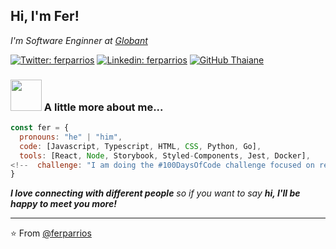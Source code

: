 <!-- ### Hi there 👋 -->

<h2> Hi, I'm Fer! 
<!--   <img src="https://media.giphy.com/media/mGcNjsfWAjY5AEZNw6/giphy.gif" width="50"> -->
</h2>
<!-- <img align='right' src="https://media.giphy.com/media/ieyl9zmCjO4b4t6qoY/giphy.gif" width="230"> -->
<p>
  <em>I'm Software Enginner at <a href="http://www.unb.br">Globant</a>
<!--   <img src="https://media.giphy.com/media/fYSnHlufseco8Fh93Z/giphy.gif" width="30"></br>Developer Consultant at <a href="https://www.thoughtworks.com">ThoughtWorks</a><img src="https://media.giphy.com/media/WUlplcMpOCEmTGBtBW/giphy.gif" width="30">  -->
</em></p>

[![Twitter: ferparrios](https://img.shields.io/badge/Twitter-Follow%20%40ferparrios-blue)](https://twitter.com/ferparrios)
[![Linkedin: ferparrios](https://img.shields.io/badge/-ferparrios-blue?style=flat-square&logo=Linkedin&logoColor=white&link=https://www.linkedin.com/in/ferparrios/)](https://www.linkedin.com/in/ferparrios/)
[![GitHub Thaiane](https://img.shields.io/github/followers/ferparrios?label=follow&style=social)](https://github.com/ferparrios)


### <img src="https://media.giphy.com/media/VgCDAzcKvsR6OM0uWg/giphy.gif" width="50"> A little more about me...  

```javascript
const fer = {
  pronouns: "he" | "him",
  code: [Javascript, Typescript, HTML, CSS, Python, Go],
  tools: [React, Node, Storybook, Styled-Components, Jest, Docker], 
<!--  challenge: "I am doing the #100DaysOfCode challenge focused on react and typescript" -->
}
```

<!-- <img src="https://media.giphy.com/media/LnQjpWaON8nhr21vNW/giphy.gif" width="60">  -->
<em><b>I love connecting with different people</b> so if you want to say <b>hi, I'll be happy to meet you more!</b></em>

---

⭐️ From [@ferparrios](https://github.com/ferparrios)

<!--
**ferparrios/ferparrios** is a ✨ _special_ ✨ repository because its `README.md` (this file) appears on your GitHub profile.

Here are some ideas to get you started:

- 🔭 I’m currently working on ...
- 🌱 I’m currently learning ...
- 👯 I’m looking to collaborate on ...
- 🤔 I’m looking for help with ...
- 💬 Ask me about ...
- 📫 How to reach me: ...
- 😄 Pronouns: ...
- ⚡ Fun fact: ...
-->
